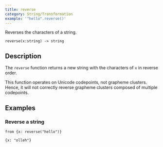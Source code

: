 ```yaml
---
title: reverse
category: String/Transformation
example: '"hello".reverse()'
---
```

Reverses the characters of a string.

```tql
reverse(x:string) -> string
```

## Description

The `reverse` function returns a new string with the characters of `x` in reverse order.

This function operates on Unicode codepoints, not grapheme clusters. Hence, it
will not correctly reverse grapheme clusters composed of multiple codepoints.

## Examples

### Reverse a string

```tql
from {x: reverse("hello")}
```

```tql
{x: "olleh"}
```
